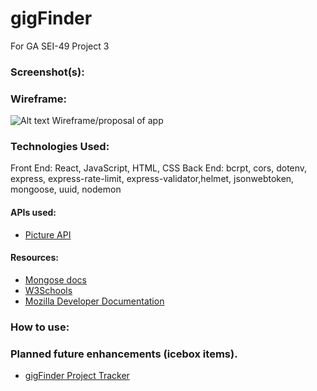 # gigFinder
For GA SEI-49 Project 3

### Screenshot(s):

### Wireframe:

![Alt text](https://docs.google.com/presentation/d/1-pWMwRm3kN_ONexkmp4uwbNtbjchvpokQJfq2NDFS5I/edit#slide=id.p)
Wireframe/proposal of app

### Technologies Used:

Front End: React, JavaScript, HTML, CSS
Back End: bcrpt, cors, dotenv, express, express-rate-limit, express-validator,helmet, jsonwebtoken, mongoose, uuid, nodemon

#### APIs used:

- [Picture API](https://cloudinary.com)

#### Resources:
- [Mongose docs](https://mongoosejs.com/docs/) 
- [W3Schools](https://www.w3schools.com/js/)
- [Mozilla Developer Documentation](https://developer.mozilla.org/en-US/docs/Learn/Tools_and_testing/Client-side_JavaScript_frameworks/React_getting_started)

### How to use:

### Planned future enhancements (icebox items).
- [gigFinder Project Tracker](https://github.com/users/kkyz13/projects/2/views/1)




